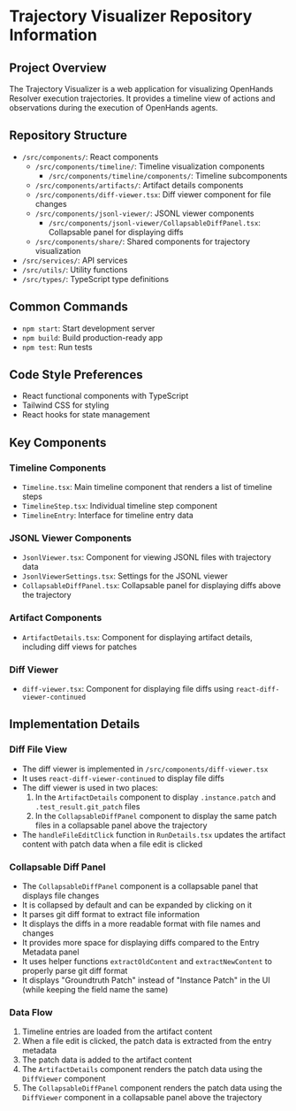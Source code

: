# Trajectory Visualizer Repository Information

## Project Overview
The Trajectory Visualizer is a web application for visualizing OpenHands Resolver execution trajectories. It provides a timeline view of actions and observations during the execution of OpenHands agents.

## Repository Structure
- `/src/components/`: React components
  - `/src/components/timeline/`: Timeline visualization components
    - `/src/components/timeline/components/`: Timeline subcomponents
  - `/src/components/artifacts/`: Artifact details components
  - `/src/components/diff-viewer.tsx`: Diff viewer component for file changes
  - `/src/components/jsonl-viewer/`: JSONL viewer components
    - `/src/components/jsonl-viewer/CollapsableDiffPanel.tsx`: Collapsable panel for displaying diffs
  - `/src/components/share/`: Shared components for trajectory visualization
- `/src/services/`: API services
- `/src/utils/`: Utility functions
- `/src/types/`: TypeScript type definitions

## Common Commands
- `npm start`: Start development server
- `npm build`: Build production-ready app
- `npm test`: Run tests

## Code Style Preferences
- React functional components with TypeScript
- Tailwind CSS for styling
- React hooks for state management

## Key Components

### Timeline Components
- `Timeline.tsx`: Main timeline component that renders a list of timeline steps
- `TimelineStep.tsx`: Individual timeline step component
- `TimelineEntry`: Interface for timeline entry data

### JSONL Viewer Components
- `JsonlViewer.tsx`: Component for viewing JSONL files with trajectory data
- `JsonlViewerSettings.tsx`: Settings for the JSONL viewer
- `CollapsableDiffPanel.tsx`: Collapsable panel for displaying diffs above the trajectory

### Artifact Components
- `ArtifactDetails.tsx`: Component for displaying artifact details, including diff views for patches

### Diff Viewer
- `diff-viewer.tsx`: Component for displaying file diffs using `react-diff-viewer-continued`

## Implementation Details

### Diff File View
- The diff viewer is implemented in `/src/components/diff-viewer.tsx`
- It uses `react-diff-viewer-continued` to display file diffs
- The diff viewer is used in two places:
  1. In the `ArtifactDetails` component to display `.instance.patch` and `.test_result.git_patch` files
  2. In the `CollapsableDiffPanel` component to display the same patch files in a collapsable panel above the trajectory
- The `handleFileEditClick` function in `RunDetails.tsx` updates the artifact content with patch data when a file edit is clicked

### Collapsable Diff Panel
- The `CollapsableDiffPanel` component is a collapsable panel that displays file changes
- It is collapsed by default and can be expanded by clicking on it
- It parses git diff format to extract file information
- It displays the diffs in a more readable format with file names and changes
- It provides more space for displaying diffs compared to the Entry Metadata panel
- It uses helper functions `extractOldContent` and `extractNewContent` to properly parse git diff format
- It displays "Groundtruth Patch" instead of "Instance Patch" in the UI (while keeping the field name the same)

### Data Flow
1. Timeline entries are loaded from the artifact content
2. When a file edit is clicked, the patch data is extracted from the entry metadata
3. The patch data is added to the artifact content
4. The `ArtifactDetails` component renders the patch data using the `DiffViewer` component
5. The `CollapsableDiffPanel` component renders the patch data using the `DiffViewer` component in a collapsable panel above the trajectory